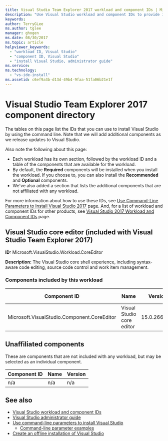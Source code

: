 ```yaml
---
title: Visual Studio Team Explorer 2017 workload and component IDs | Microsoft Docs
description: "Use Visual Studio workload and component IDs to provide integrated testing tools for generalist testers"
keywords: 
author: TerryGLee
ms.author: tglee
manager: ghogen
ms.date: 08/30/2017
ms.topic: article
helpviewer_keywords: 
  - "workload ID, Visual Studio"
  - "component ID, Visual Studio"
  - "install Visual Studio, administrator guide"
ms.service: 
ms.technology: 
  - "vs-ide-install"
ms.assetid: c6ef9a3b-d13d-49b4-9faa-51fa06b21e1f
---
```


# Visual Studio Team Explorer 2017 component directory

The tables on this page list the IDs that you can use to install Visual Studio by using the command line. Note that we will add additional components as we release updates to Visual Studio.

Also note the following about this page:

* Each workload has its own section, followed by the workload ID and a table of the components that are available for the workload.
* By default, the **Required** components will be installed when you install the workload. If you choose to, you can also install the **Recommended** and **Optional** components.
* We've also added a section that lists the additional components that are not affiliated with any workload.

For more information about how to use these IDs, see [Use Command-Line Parameters to Install Visual Studio 2017](use-command-line-parameters-to-install-visual-studio.md) page. And, for a list of workload and component IDs for other products, see [Visual Studio 2017 Workload and Component IDs](workload-and-component-ids.md) page.

## Visual Studio core editor (included with Visual Studio Team Explorer 2017)

**ID:** Microsoft.VisualStudio.Workload.CoreEditor

**Description:** The Visual Studio core shell experience, including syntax-aware code editing, source code control and work item management.

### Components included by this workload

Component ID | Name | Version | Dependency type
--- | --- | --- | ---
Microsoft.VisualStudio.Component.CoreEditor | Visual Studio core editor | 15.0.26606.0 | Required

## Unaffiliated components

These are components that are not included with any workload, but may be selected as an individual component.

Component ID | Name | Version
--- | --- | ---
n/a | n/a | n/a


## See also

* [Visual Studio workload and component IDs](workload-and-component-ids.md)
* [Visual Studio administrator guide](visual-studio-administrator-guide.md)
* [Use command-line parameters to install Visual Studio](use-command-line-parameters-to-install-visual-studio.md)
  * [Command-line parameter examples](command-line-parameter-examples.md)
* [Create an offline installation of Visual Studio](create-an-offline-installation-of-visual-studio.md)
